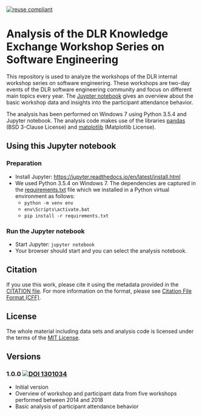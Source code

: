 [![reuse compliant](https://reuse.software/badge/reuse-compliant.svg)](https://reuse.software/)

# Analysis of the DLR Knowledge Exchange Workshop Series on Software Engineering
This repository is used to analyze the workshops of the DLR internal workshop series on software
engineering. These workshops are two-day events of the DLR software engineering community and
focus on different main topics every year. The [Juypter notebook](analysis.ipynb) gives an overview
about the basic workshop data and insights into the participant attendance behavior.

The analysis has been performed on Windows 7 using Python 3.5.4 and Jupyter notebook.
The analysis code makes use of the libraries [pandas](https://pandas.pydata.org) (BSD 3-Clause License)
and [matplotlib](https://matplotlib.org) (Matplotlib License). 

## Using this Jupyter notebook

### Preparation
- Install Jupyter: https://jupyter.readthedocs.io/en/latest/install.html
- We used Python 3.5.4 on Windows 7. The dependencies are captured in the [requirements.txt](requirements.txt)
  file which we installed in a Python virtual environment as follows:
    - `python -m venv env`
    - `env\Scripts\activate.bat`
    - `pip install -r requirements.txt`

### Run the Jupyter notebook
- Start Jupyter: `jupyter notebook`
- Your browser should start and you can select the analysis notebook.

## Citation
If you use this work, please cite it using the metadata provided in the [CITATION file](CITATION.cff).
For more information on the format, please see [Citation File Format (CFF)](https://citation-file-format.github.io/).

## License
The whole material including data sets and analysis code is licensed under the terms of the
[MIT License](LICENSE).

## Versions

### 1.0.0 [![DOI 1301034](https://zenodo.org/badge/DOI/10.5281/zenodo.1301034.svg)](https://zenodo.org/record/1301034)
- Initial version
- Overview of workshop and participant data from five workshops performed between 2014 and 2018
- Basic analysis of participant attendance behavior
